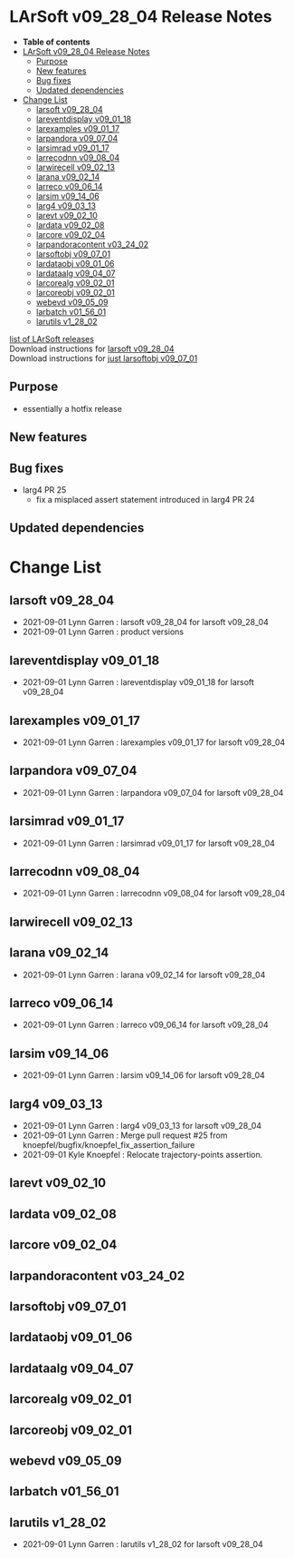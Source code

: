LArSoft v09\_28\_04 Release Notes
======================================================================

-   **Table of contents**
-   [LArSoft v09\_28\_04 Release Notes](#LArSoft-v09_28_04-Release-Notes)
    -   [Purpose](#Purpose)
    -   [New features](#New-features)
    -   [Bug fixes](#Bug-fixes)
    -   [Updated dependencies](#Updated-dependencies)
-   [Change List](#Change-List)
    -   [larsoft v09\_28\_04](#larsoft-v09_28_04)
    -   [lareventdisplay v09\_01\_18](#lareventdisplay-v09_01_18)
    -   [larexamples v09\_01\_17](#larexamples-v09_01_17)
    -   [larpandora v09\_07\_04](#larpandora-v09_07_04)
    -   [larsimrad v09\_01\_17](#larsimrad-v09_01_17)
    -   [larrecodnn v09\_08\_04](#larrecodnn-v09_08_04)
    -   [larwirecell v09\_02\_13](#larwirecell-v09_02_13)
    -   [larana v09\_02\_14](#larana-v09_02_14)
    -   [larreco v09\_06\_14](#larreco-v09_06_14)
    -   [larsim v09\_14\_06](#larsim-v09_14_06)
    -   [larg4 v09\_03\_13](#larg4-v09_03_13)
    -   [larevt v09\_02\_10](#larevt-v09_02_10)
    -   [lardata v09\_02\_08](#lardata-v09_02_08)
    -   [larcore v09\_02\_04](#larcore-v09_02_04)
    -   [larpandoracontent v03\_24\_02](#larpandoracontent-v03_24_02)
    -   [larsoftobj v09\_07\_01](#larsoftobj-v09_07_01)
    -   [lardataobj v09\_01\_06](#lardataobj-v09_01_06)
    -   [lardataalg v09\_04\_07](#lardataalg-v09_04_07)
    -   [larcorealg v09\_02\_01](#larcorealg-v09_02_01)
    -   [larcoreobj v09\_02\_01](#larcoreobj-v09_02_01)
    -   [webevd v09\_05\_09](#webevd-v09_05_09)
    -   [larbatch v01\_56\_01](#larbatch-v01_56_01)
    -   [larutils v1\_28\_02](#larutils-v1_28_02)

[list of LArSoft releases](LArSoft_release_list)\
Download instructions for [larsoft v09\_28\_04](http://scisoft.fnal.gov/scisoft/bundles/larsoft/v09_28_04/larsoft-v09_28_04.html)\
Download instructions for [just larsoftobj v09\_07\_01](http://scisoft.fnal.gov/scisoft/bundles/larsoftobj/v09_07_01/larsoftobj-v09_07_01.html)

Purpose
--------------------

-   essentially a hotfix release

New features
------------------------------

Bug fixes
------------------------

-   larg4 PR 25
    -   fix a misplaced assert statement introduced in larg4 PR 24

Updated dependencies
----------------------------------------------

Change List
============================

larsoft v09\_28\_04
------------------------------------------

-   2021-09-01 Lynn Garren : larsoft v09\_28\_04 for larsoft v09\_28\_04
-   2021-09-01 Lynn Garren : product versions

lareventdisplay v09\_01\_18
----------------------------------------------------------

-   2021-09-01 Lynn Garren : lareventdisplay v09\_01\_18 for larsoft v09\_28\_04

larexamples v09\_01\_17
--------------------------------------------------

-   2021-09-01 Lynn Garren : larexamples v09\_01\_17 for larsoft v09\_28\_04

larpandora v09\_07\_04
------------------------------------------------

-   2021-09-01 Lynn Garren : larpandora v09\_07\_04 for larsoft v09\_28\_04

larsimrad v09\_01\_17
----------------------------------------------

-   2021-09-01 Lynn Garren : larsimrad v09\_01\_17 for larsoft v09\_28\_04

larrecodnn v09\_08\_04
------------------------------------------------

-   2021-09-01 Lynn Garren : larrecodnn v09\_08\_04 for larsoft v09\_28\_04

larwirecell v09\_02\_13
--------------------------------------------------

larana v09\_02\_14
----------------------------------------

-   2021-09-01 Lynn Garren : larana v09\_02\_14 for larsoft v09\_28\_04

larreco v09\_06\_14
------------------------------------------

-   2021-09-01 Lynn Garren : larreco v09\_06\_14 for larsoft v09\_28\_04

larsim v09\_14\_06
----------------------------------------

-   2021-09-01 Lynn Garren : larsim v09\_14\_06 for larsoft v09\_28\_04

larg4 v09\_03\_13
--------------------------------------

-   2021-09-01 Lynn Garren : larg4 v09\_03\_13 for larsoft v09\_28\_04
-   2021-09-01 Lynn Garren : Merge pull request \#25 from knoepfel/bugfix/knoepfel\_fix\_assertion\_failure
-   2021-09-01 Kyle Knoepfel : Relocate trajectory-points assertion.

larevt v09\_02\_10
----------------------------------------

lardata v09\_02\_08
------------------------------------------

larcore v09\_02\_04
------------------------------------------

larpandoracontent v03\_24\_02
--------------------------------------------------------------

larsoftobj v09\_07\_01
------------------------------------------------

lardataobj v09\_01\_06
------------------------------------------------

lardataalg v09\_04\_07
------------------------------------------------

larcorealg v09\_02\_01
------------------------------------------------

larcoreobj v09\_02\_01
------------------------------------------------

webevd v09\_05\_09
----------------------------------------

larbatch v01\_56\_01
--------------------------------------------

larutils v1\_28\_02
------------------------------------------

-   2021-09-01 Lynn Garren : larutils v1\_28\_02 for larsoft v09\_28\_04
